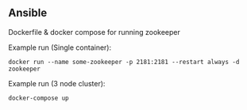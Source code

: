 ## Ansible

Dockerfile & docker compose for running zookeeper 

Example run (Single container):

    docker run --name some-zookeeper -p 2181:2181 --restart always -d zookeeper
    
Example run (3 node cluster):
    
    docker-compose up